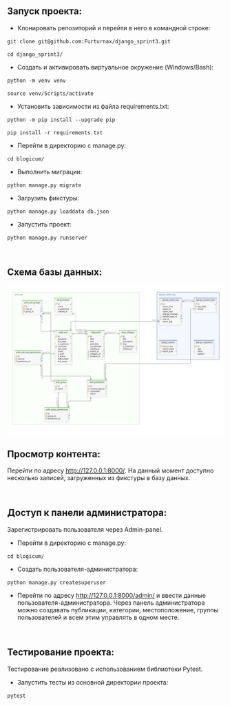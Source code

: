 ## Запуск проекта:
+ Клонировать репозиторий и перейти в него в командной строке:
```shell script
git clone git@github.com:Furturnax/django_sprint3.git
```

```shell script
cd django_sprint3/
```

+ Cоздать и активировать виртуальное окружение (Windows/Bash):
```shell script
python -m venv venv
```

```shell script
source venv/Scripts/activate
```

+ Установить зависимости из файла requirements.txt:
```shell script
python -m pip install --upgrade pip
```

```shell script
pip install -r requirements.txt
```

+ Перейти в директорию с manage.py:
```shell script
cd blogicum/
```

+ Выполнить миграции:
```shell script
python manage.py migrate
```

+ Загрузить фикстуры:
```shell script
python manage.py loaddata db.json
```

+ Запустить проект:
```shell script
python manage.py runserver
```

<br>

## Схема базы данных:
<img src="./assets/db_schema.png" alt="Schema of db">

<br>

## Просмотр контента:
Перейти по адресу http://127.0.0.1:8000/. На данный момент доступно несколько записей, загруженных из фикстуры в базу данных. 

<br>

## Доступ к панели администратора:
Зарегистрировать пользователя через Admin-panel.
+ Перейти в директорию с manage.py:
```shell script
cd blogicum/
```

+ Создать пользователя-администратора:
```shell script
python manage.py createsuperuser
```

+ Перейти по адресу http://127.0.0.1:8000/admin/ и ввести данные пользователя-администратора. Через панель администратора можно создавать публикации, категории, местоположение, группы пользователей и всем этим управлять в одном месте. 

<br>

## Тестирование проекта:
Тестирование реализовано с использованием библиотеки Pytest. 

+ Запустить тесты из основной директории проекта:
```shell script
pytest
```
